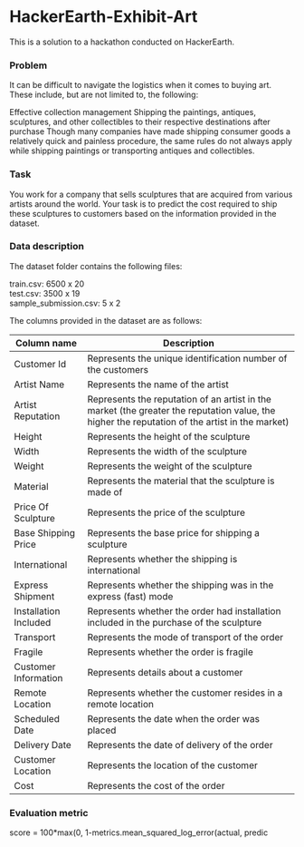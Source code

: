 # HackerEarth-Exhibit-Art

This is a solution  to a hackathon conducted on HackerEarth.

### Problem
It can be difficult to navigate the logistics when it comes to buying art. These include, but are not limited to, the following:

Effective collection management
Shipping the paintings, antiques, sculptures, and other collectibles to their respective destinations after purchase
Though many companies have made shipping consumer goods a relatively quick and painless procedure, the same rules do not always apply while shipping paintings or transporting antiques and collectibles.

### Task

You work for a company that sells sculptures that are acquired from various artists around the world. Your task is to predict the cost required to ship these sculptures to customers based on the information provided in the dataset.

### Data description

The dataset folder contains the following files:

train.csv: 6500 x 20</br>
test.csv: 3500 x 19</br>
sample_submission.csv: 5 x 2</br>

The columns provided in the dataset are as follows:

| Column name |	Description |
| --- | --- |
| Customer Id	| Represents the unique identification number of the customers |
| Artist Name	| Represents the name of the artist |
| Artist Reputation	| Represents the reputation of an artist in the market (the greater the reputation value, the higher the reputation of the artist in the market) |
| Height	| Represents the height of the sculpture |
| Width	| Represents the width of the sculpture |
| Weight	| Represents the weight of the sculpture |
| Material	| Represents the material that the sculpture is made of |
| Price Of Sculpture	| Represents the price of the sculpture |
| Base Shipping Price	| Represents the base price for shipping a sculpture |
| International	| Represents whether the shipping is international |
| Express Shipment	| Represents whether the shipping was in the express (fast) mode |
| Installation Included	| Represents whether the order had installation included in the purchase of the sculpture |
| Transport	| Represents the mode of transport of the order |
| Fragile	| Represents whether the order is fragile |
| Customer Information	| Represents details about a customer |
| Remote Location	| Represents whether the customer resides in a remote location |
| Scheduled Date	| Represents the date when the order was placed |
| Delivery Date	| Represents the date of delivery of the order |
| Customer Location	| Represents the location of the customer |
| Cost	| Represents the cost of the order |


### Evaluation metric
score = 100*max(0, 1-metrics.mean_squared_log_error(actual, predic
